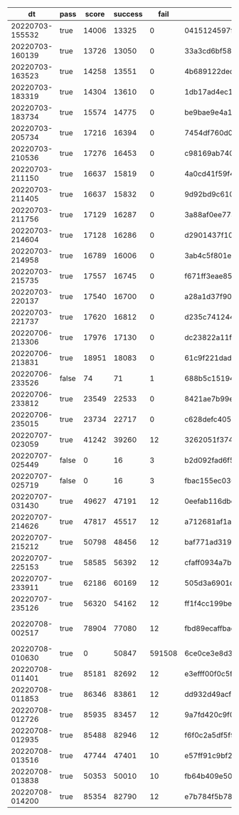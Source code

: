 |dt|pass|score|success|fail|commit id|change log|
|--|--|--|--|--|--|--|
|20220703-155532|true|14006|13325|0|0415124597f5cc44d8c92aac0caad8e60dc377c3|comments add index post_id|
|20220703-160139|true|13726|13050|0|33a3cd6bf58b5a7dc55f676917ca219c90a4be00|test2|
|20220703-163523|true|14258|13551|0|4b689122ded5b3e8df1f2c67890ab9645b3a9837|add index comments (post_id, created_at DESC)|
|20220703-183319|true|14304|13610|0|1db17ad4ec1f33f4187dc21d090b73f899d12b4f|disable prepared statement|
|20220703-183734|true|15574|14775|0|be9bae9e4a1e4cdd4fe6cad4abc3cf74110a3897|disable prepared statement 2|
|20220703-205734|true|17216|16394|0|7454df760d00c6cd34f3dbe272687ad8ab755aea|mysql max_connection=256, go MaxOpenConns=0,MaxIdleConns=30|
|20220703-210536|true|17276|16453|0|c98169ab7404c9cab1c9ca4e006c8d9b20e0645e|disable_log_bin|
|20220703-211150|true|16637|15819|0|4a0cd41f59f4a239eef826b7b93e34f07d8d1cac|innodb_flush_log_at_trx_commit=0|
|20220703-211405|true|16637|15832|0|9d92bd9c610b9f2a54c32fc9ba1e73322c0a42fa|innodb_flush_log_at_trx_commit=0 take2|
|20220703-211756|true|17129|16287|0|3a88af0ee77ae48eaa318820db05f3cb1a51988b|revert to innodb_flush_log_at_trx_commit=1|
|20220703-214604|true|17128|16286|0|d2901437f105012d12a124837959af8349ef4f8b|serve css/js from nginx|
|20220703-214958|true|16789|16006|0|3ab4c5f801ee9c015b891aaf9b7be1effc769c27|static expires 1d|
|20220703-215735|true|17557|16745|0|f671ff3eae85ad1c5eef3f626583e3919c77839b|nginx gzip|
|20220703-220137|true|17540|16700|0|a28a1d37f9074efb9d13f1b9eb494eba52d57101|nginx gzip_min_length 1k|
|20220703-221737|true|17620|16812|0|d235c74124464ff478e25fe46d3dd05979e0138b|upstream connection keepalive 32/10000|
|20220706-213306|true|17976|17130|0|dc23822a11f2c88074cc4737cb191a42192e6343|alp -m|
|20220706-213831|true|18951|18083|0|61c9f221dad2a1fdac1c3fbbe272be4bd65310fe|nginx static favicon.ico, img/ajax-loader.gif|
|20220706-233526|false|74|71|1|688b5c1519451c033cd0491a8a517e6351688a06|static image?|
|20220706-233812|true|23549|22533|0|8421ae7b99efde1a43e97643395c8f3e2e516016|static image?|
|20220706-235015|true|23734|22717|0|c628defc4050f0a53c1bc76ebe6da8c7750f92bc|static image, with remaining image of id>10000|
|20220707-023059|true|41242|39260|12|3262051f374b0ddad98c1e5b036983180f29e54f|posts join users|
|20220707-025449|false|0|16|3|b2d092fad6f5d08531964266fdb7a6d02e0f1395|join users more!|
|20220707-025719|false|0|16|3|fbac155ec0367f4a776ae46f3a6ba59abcafacf5|fix bug|
|20220707-031430|true|49627|47191|12|0eefab116dbd9ef3eda74f0637873def6d7bce63|flat post data with user|
|20220707-214626|true|47817|45517|12|a712681af1a965e7078d87f7bc805d4e991ebc3e|delay pt-query-digest|
|20220707-215212|true|50798|48456|12|baf771ad319d696910e839334584fe3e0e548a95|ALTER TABLE comments ADD INDEX user_id_idx (user_id);|
|20220707-225153|true|58585|56392|12|cfaff0934a7bbfa2d2dd0ccc7a0c617244a150e0|memcache comments.post_id.count|
|20220707-233911|true|62186|60169|12|505d3a6901c53fef7bc107036268f38131eafefc|comments join users|
|20220707-235126|true|56320|54162|12|ff1f4cc199bec0887aa5d1908ff1869eed170279|memcache comments.post_id.join_users.allComments|
|20220708-002517|true|78904|77080|12|fbd89ecaffbad5fc7995f742fae36bf092ca7863|memcache comments.post_id.join_users.allComments again|
|20220708-010630|true|0|50847|591508|6ce0ce3e8d31a5dc30b628c37fb0762c3b9ef48e|global memcache|
|20220708-011401|true|85181|82692|12|e3efff00f0c5fe708efa657ae60f70aab7f6aea2|benchmarker ulimit 10000|
|20220708-011853|true|86346|83861|12|dd932d49acf07820b01f28ca4d80930ff4fb8f5c|expiration 20|
|20220708-012726|true|85935|83457|12|9a7fd420c9f033ce295e324457a052f7841aee66|cache reversed|
|20220708-012935|true|85488|82946|12|f6f0c2a5df5f929bad17bbffc6ef30aa9f68c91f|expiration 60|
|20220708-013516|true|47744|47401|10|e57ff91c9bf2da5953736b397a155b36d46a4048|post_user_idx|
|20220708-013838|true|50353|50010|10|fb64b409e504a76789bfc4d14de024b5e69943e3|FORCE INDEX post_user_idx|
|20220708-014200|true|85354|82790|12|e7b784f5b78a0d742aaa035b444627f9295f701d|give up post_user_idx|
